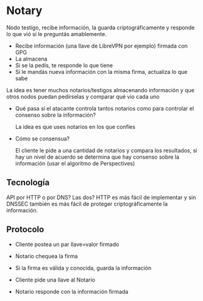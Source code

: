 # Notary

Nodo testigo, recibe información, la guarda criptográficamente y
responde lo que vió si le preguntás amablemente.

* Recibe información (una llave de LibreVPN por ejemplo) firmada con GPG
* La almacena
* Si se la pedís, te responde lo que tiene
* Si le mandás nueva información con la misma firma, actualiza lo que
  sabe

La idea es tener muchos notarios/testigos almacenando información y que
otros nodos puedan pedírselas y comparar qué vio cada uno

* Qué pasa si el atacante controla tantos notarios como para controlar
  el consenso sobre la información?

  La idea es que uses notarios en los que confíes

* Cómo se consensua?

  El cliente le pide a una cantidad de notarios y compara los
  resultados, si hay un nivel de acuerdo se determina que hay consenso
  sobre la información (usar el algoritmo de Perspectives)



## Tecnología

API por HTTP o por DNS?  Las dos?  HTTP es más fácil de implementar
y sin DNSSEC también es más fácil de proteger criptográficamente la
información.


## Protocolo

* Cliente postea un par llave=valor firmado
* Notario chequea la firma
* Si la firma es válida y conocida, guarda la información

* Cliente pide una llave al Notario
* Notario responde con la información firmada

